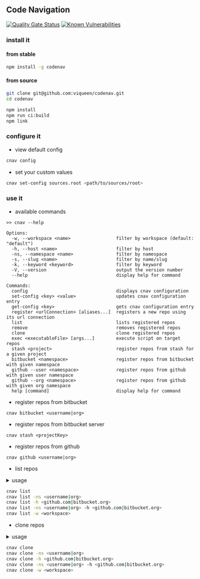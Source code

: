 ## Code Navigation

[![Quality Gate Status](https://sonarcloud.io/api/project_badges/measure?project=viqueen_codenav&metric=alert_status)](https://sonarcloud.io/dashboard?id=viqueen_codenav)
[![Known Vulnerabilities](https://snyk.io/test/github/viqueen/codenav/badge.svg?targetFile=package.json)](https://snyk.io/test/github/viqueen/codenav?targetFile=package.json)

### install it

#### from stable

```bash
npm install -g codenav
```

#### from source

```bash
git clone git@github.com:viqueen/codenav.git
cd codenav

npm install
npm run ci:build
npm link
```

### configure it

- view default config

```bash
cnav config
```

- set your custom values

```bash
cnav set-config sources.root <path/to/sources/root>
```

### use it

- available commands

```
>> cnav --help

Options:
  -w, --workspace <name>                 filter by workspace (default: "default")
  -h, --host <name>                      filter by host
  -ns, --namespace <name>                filter by namespace
  -s, --slug <name>                      filter by name/slug
  -k, --keyword <keyword>                filter by keyword
  -V, --version                          output the version number
  --help                                 display help for command

Commands:
  config                                 displays cnav configuration
  set-config <key> <value>               updates cnav configuration entry
  get-config <key>                       gets cnav configuration entry
  register <urlConnection> [aliases...]  registers a new repo using its url connection
  list                                   lists registered repos
  remove                                 removes registered repos
  clone                                  clone registered repos
  exec <executableFile> [args...]        execute script on target repos
  stash <project>                        register repos from stash for a given project
  bitbucket <namespace>                  register repos from bitbucket with given namespace
  github --user <namespace>              register repos from github with given user namespace
  github --org <namespace>               register repos from github with given org namespace
  help [command]                         display help for command
```

- register repos from bitbucket

```
cnav bitbucket <username|org>
```

- register repos from bitbucket server

```
cnav stash <projectKey>
```

- register repos from github

```
cnav github <username|org>
```

- list repos

<details>
<summary>usage</summary>
<p>

```
Usage: cnav list [options]

lists registered repos

Options:
  -w, --workspace <name>                 filter by workspace (default: "default")
  -h, --host <name>                      filter by host
  -ns, --namespace <name>                filter by namespace
  -s, --slug <name>                      filter by name/slug
  -k, --keyword <keyword>                filter by keyword
```

</p>
</details>

```bash
cnav list
cnav list -ns <username|org>
cnav list -h <github.com|bitbucket.org>
cnav list -ns <username|org> -h <github.com|bitbucket.org>
cnav list -w <workspace>
```

- clone repos

<details>
<summary>usage</summary>
<p>

```
Usage: cnav clone [options]

clone registered repos

Options:
  -w, --workspace <name>                 filter by workspace (default: "default")
  -h, --host <name>                      filter by host
  -ns, --namespace <name>                filter by namespace
  -s, --slug <name>                      filter by name/slug
  -k, --keyword <keyword>                filter by keyword
```

</p>
</details>

```bash
cnav clone
cnav clone -ns <username|org>
cnav clone -h <github.com|bitbucket.org>
cnav clone -ns <username|org> -h <github.com|bitbucket.org>
cnav clone -w <workspace>
```
